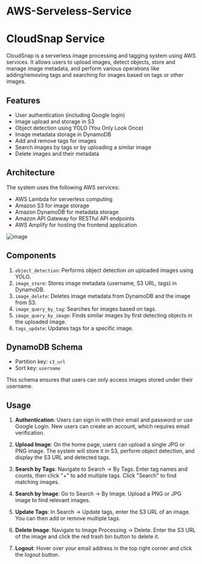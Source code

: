 # AWS-Serveless-Service

# CloudSnap Service

CloudSnap is a serverless image processing and tagging system using AWS services. It allows users to upload images, detect objects, store and manage image metadata, and perform various operations like adding/removing tags and searching for images based on tags or other images.

## Features

- User authentication (including Google login)
- Image upload and storage in S3
- Object detection using YOLO (You Only Look Once)
- Image metadata storage in DynamoDB
- Add and remove tags for images
- Search images by tags or by uploading a similar image
- Delete images and their metadata

## Architecture

The system uses the following AWS services:

- AWS Lambda for serverless computing
- Amazon S3 for image storage
- Amazon DynamoDB for metadata storage
- Amazon API Gateway for RESTful API endpoints
- AWS Amplify for hosting the frontend application
  
![image](https://github.com/user-attachments/assets/ef29d0b1-17df-4c26-9748-2dceb84c9182)


## Components

1. `object_detection`: Performs object detection on uploaded images using YOLO.
2. `image_store`: Stores image metadata (username, S3 URL, tags) in DynamoDB.
3. `image_delete`: Deletes image metadata from DynamoDB and the image from S3.
4. `image_query_by_tag`: Searches for images based on tags.
5. `image_query_by_image`: Finds similar images by first detecting objects in the uploaded image.
6. `tags_update`: Updates tags for a specific image.

## DynamoDB Schema

- Partition key: `s3_url`
- Sort key: `username`

This schema ensures that users can only access images stored under their username.

## Usage

1. **Authentication**: Users can sign in with their email and password or use Google Login. New users can create an account, which requires email verification.

2. **Upload Image**: On the home page, users can upload a single JPG or PNG image. The system will store it in S3, perform object detection, and display the S3 URL and detected tags.

3. **Search by Tags**: Navigate to Search -> By Tags. Enter tag names and counts, then click "+" to add multiple tags. Click "Search" to find matching images.

4. **Search by Image**: Go to Search -> By Image. Upload a PNG or JPG image to find relevant images.

5. **Update Tags**: In Search -> Update tags, enter the S3 URL of an image. You can then add or remove multiple tags.

6. **Delete Image**: Navigate to Image Processing -> Delete. Enter the S3 URL of the image and click the red trash bin button to delete it.

7. **Logout**: Hover over your email address in the top right corner and click the logout button.

